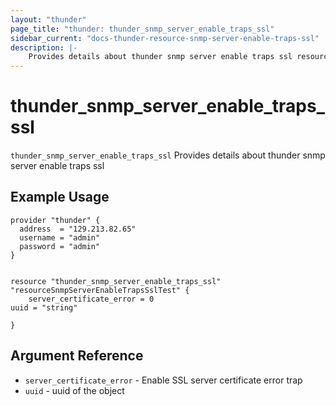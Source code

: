 ```yaml
---
layout: "thunder"
page_title: "thunder: thunder_snmp_server_enable_traps_ssl"
sidebar_current: "docs-thunder-resource-snmp-server-enable-traps-ssl"
description: |-
	Provides details about thunder snmp server enable traps ssl resource for A10
---
```


# thunder\_snmp\_server\_enable\_traps\_ssl

`thunder_snmp_server_enable_traps_ssl` Provides details about thunder snmp server enable traps ssl
## Example Usage


```hcl
provider "thunder" {
  address  = "129.213.82.65"
  username = "admin"
  password = "admin"
}


resource "thunder_snmp_server_enable_traps_ssl" "resourceSnmpServerEnableTrapsSslTest" {
	server_certificate_error = 0
uuid = "string"
 
}

```

## Argument Reference

* `server_certificate_error` - Enable SSL server certificate error trap
* `uuid` - uuid of the object

